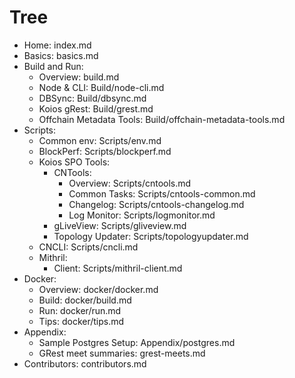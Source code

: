 # Tree
  - Home: index.md
  - Basics: basics.md
  - Build and Run:
    - Overview: build.md
    - Node & CLI: Build/node-cli.md
    - DBSync: Build/dbsync.md
    - Koios gRest: Build/grest.md
    - Offchain Metadata Tools: Build/offchain-metadata-tools.md
  - Scripts:
    - Common env: Scripts/env.md
    - BlockPerf: Scripts/blockperf.md
    - Koios SPO Tools:
      - CNTools:
        - Overview: Scripts/cntools.md
        - Common Tasks: Scripts/cntools-common.md
        - Changelog: Scripts/cntools-changelog.md
        - Log Monitor: Scripts/logmonitor.md
      - gLiveView: Scripts/gliveview.md
      - Topology Updater: Scripts/topologyupdater.md
    - CNCLI: Scripts/cncli.md
    - Mithril:
      - Client: Scripts/mithril-client.md
  - Docker:
    - Overview: docker/docker.md
    - Build: docker/build.md
    - Run: docker/run.md
    - Tips: docker/tips.md
  - Appendix:
    - Sample Postgres Setup: Appendix/postgres.md
    - GRest meet summaries: grest-meets.md
  - Contributors: contributors.md
